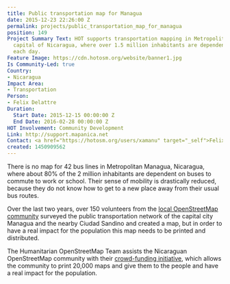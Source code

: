 ```yaml
---
title: Public transportation map for Managua
date: 2015-12-23 22:26:00 Z
permalink: projects/public_transportation_map_for_managua
position: 149
Project Summary Text: HOT supports transportation mapping in Metropolitan Managua,
  capital of Nicaragua, where over 1.5 million inhabitants are dependent on buses
  each day.
Feature Image: https://cdn.hotosm.org/website/banner1.jpg
Is Community-Led: true
Country:
- Nicaragua
Impact Area:
- Transportation
Person:
- Felix Delattre
Duration:
  Start Date: 2015-12-15 00:00:00 Z
  End Date: 2016-02-28 00:00:00 Z
HOT Involvement: Community Development
Link: http://support.mapanica.net
Contact: <a href="https://hotosm.org/users/xamanu" target="_self">Felix Delattre</a>
created: 1450909562
---
```


<p>There is no map for 42 bus lines in Metropolitan Managua, Nicaragua, where about 80% of the 2 million inhabitants are dependent on buses to commute to work or school. Their sense of mobility is drastically reduced, because they do not know how to get to a new place away from their usual bus routes.</p><p>Over the last two years, over 150 volunteers from the <a href="http://mapanica.net" target="_blank">local OpenStreetMap community</a> surveyed the public transportation network of the capital city Managua and the nearby Ciudad Sandino and created a map, but in order to have a real impact for the population this map needs to be printed and distributed.</p><p>The Humanitarian OpenStreetMap Team assists the Nicaraguan OpenStreetMap community with their <a href="http://support.mapanica.net" target="_blank">crowd-funding initiative</a>, which allows the community to print 20,000 maps and give them to the people and have a real impact for the population.</p>
